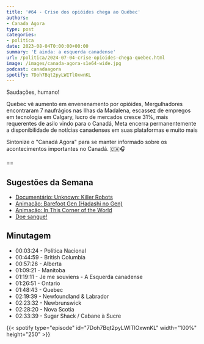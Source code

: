```yaml
---
title: '#64 - Crise dos opióides chega ao Québec'
authors:
- Canada Agora
type: post
categories:
- politica
date: 2023-08-04T0:00:00+00:00
summary: 'E ainda: a esquerda canadense'
url: /politica/2024-07-04-crise-opioides-chega-quebec.html
image: /images/canada-agora-s1e64-wide.jpg
podcast: canadaagora
spotify: 7Doh7Bqt2pyLWITlOxwnKL
---
```


Saudações, humano!

Quebec vê aumento em envenenamento por opióides, Mergulhadores encontraram 7 naufrágios nas Ilhas da Madalena, escassez de empregos em tecnologia em Calgary, lucro de mercados cresce 31%, mais requerentes de asilo vindo para o Canadá, Meta encerra permanentemente a disponibilidade de notícias canadenses em suas plataformas e muito mais

Sintonize o "Canadá Agora" para se manter informado sobre os acontecimentos importantes no Canadá. 🇨🇦🎧

==

## Sugestões da Semana
- [Documentário: Unknown: Killer Robots](https://www.imdb.com/title/tt27837442/)
- [Animação: Barefoot Gen (Hadashi no Gen)](https://www.imdb.com/title/tt0085218/)
- [Animação: In This Corner of the World](https://www.imdb.com/title/tt4769824/)
- [Doe sangue!](https://blood.ca)

## Minutagem

- 00:03:24 - Política Nacional
- 00:44:59 - British Columbia
- 00:57:26 - Alberta
- 01:09:21 - Manitoba
- 01:19:11 - Je me souviens - A Esquerda canadense
- 01:26:51 - Ontario
- 01:48:43 - Quebec
- 02:19:39 - Newfoundland & Labrador
- 02:23:32 - Newbrunswick
- 02:28:20 - Nova Scotia
- 02:33:39 - Sugar Shack / Cabane à Sucre

{{< spotify type="episode" id="7Doh7Bqt2pyLWITlOxwnKL" width="100%" height="250" >}}
